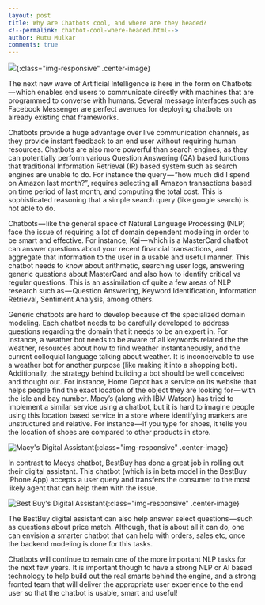 ```yaml
---
layout: post
title: Why are Chatbots cool, and where are they headed?
<!--permalink: chatbot-cool-where-headed.html-->
author: Rutu Mulkar
comments: true
---
```

![](https://cdn-images-1.medium.com/max/1000/1*FjckhTVDAcg3spFqG-k05Q.jpeg){:class="img-responsive" .center-image}

The next new wave of Artificial Intelligence is here in the form on Chatbots — which enables end users to communicate directly with machines that are programmed to converse with humans. Several message interfaces such as Facebook Messenger are perfect avenues for deploying chatbots on already existing chat frameworks.

<!--more-->
Chatbots provide a huge advantage over live communication channels, as they provide instant feedback to an end user without requiring human resources. Chatbots are also more powerful than search engines, as they can potentially perform various Question Answering (QA) based functions that traditional Information Retrieval (IR) based system such as search engines are unable to do. For instance the query — “how much did I spend on Amazon last month?”, requires selecting all Amazon transactions based on time period of last month, and computing the total cost. This is sophisticated reasoning that a simple search query (like google search) is not able to do.

Chatbots — like the general space of Natural Language Processing (NLP) face the issue of requiring a lot of domain dependent modeling in order to be smart and effective. For instance, Kai — which is a MasterCard chatbot can answer questions about your recent financial transactions, and aggregate that information to the user in a usable and useful manner. This chatbot needs to know about arithmetic, searching user logs, answering generic questions about MasterCard and also how to identify critical vs regular questions. This is an assimilation of quite a few areas of NLP research such as — Question Answering, Keyword Identification, Information Retrieval, Sentiment Analysis, among others.

Generic chatbots are hard to develop because of the specialized domain modeling. Each chatbot needs to be carefully developed to address questions regarding the domain that it needs to be an expert in. For instance, a weather bot needs to be aware of all keywords related the the weather, resources about how to find weather instantaneously, and the current colloquial language talking about weather. It is inconceivable to use a weather bot for another purpose (like making it into a shopping bot). Additionally, the strategy behind building a bot should be well conceived and thought out. For instance, Home Depot has a service on its website that helps people find the exact location of the object they are looking for — with the isle and bay number. Macy’s (along with IBM Watson) has tried to implement a similar service using a chatbot, but it is hard to imagine people using this location based service in a store where identifying markers are unstructured and relative. For instance — if you type for shoes, it tells you the location of shoes are compared to other products in store.

![Macy's Digital Assistant](https://cdn-images-1.medium.com/max/800/1*-W-VgveGFBIi-Xj62YJ0ew.png){:class="img-responsive" .center-image}


In contrast to Macys chatbot, BestBuy has done a great job in rolling out their digital assistant. This chatbot (which is in beta model in the BestBuy iPhone App) accepts a user query and transfers the consumer to the most likely agent that can help them with the issue.

![Best Buy's Digital Assistant](https://cdn-images-1.medium.com/max/800/1*JA4a3oCci5gym1Vd3Ct_EQ.png){:class="img-responsive" .center-image}


The BestBuy digital assistant can also help answer select questions — such as questions about price match. Although, that is about all it can do, one can envision a smarter chatbot that can help with orders, sales etc, once the backend modeling is done for this tasks.

Chatbots will continue to remain one of the more important NLP tasks for the next few years. It is important though to have a strong NLP or AI based technology to help build out the real smarts behind the engine, and a strong fronted team that will deliver the appropriate user experience to the end user so that the chatbot is usable, smart and useful!